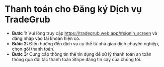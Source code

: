 # **Thanh toán cho Đăng ký Dịch vụ TradeGrub**

- **Bước 1:** Vui lòng truy cập https://tradegrub.web.app/#signin_screen và đăng nhập vào tài khoản hiện có.
- **Bước 2:** Điều hướng đến dịch vụ cụ thể từ nhà giao dịch chuyên nghiệp, chọn gói thanh toán.
- **Bước 3:** Cung cấp thông tin thẻ tín dụng để xử lý thanh toán an toàn thông qua đối tác thanh toán Stripe đáng tin cậy của chúng tôi.
